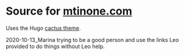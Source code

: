 # Source for [mtinone.com](https://mtinone.com)

Uses the Hugo [cactus theme](https://github.com/monkeyWzr/hugo-theme-cactus).

2020-10-13_Marina trying to be a good person and use the links Leo provided to do things without Leo help.
